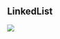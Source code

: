 ## LinkedList

<img src="https://user-images.githubusercontent.com/54893898/75559511-edcd6580-5a86-11ea-9b21-25b2a34b5211.png">
